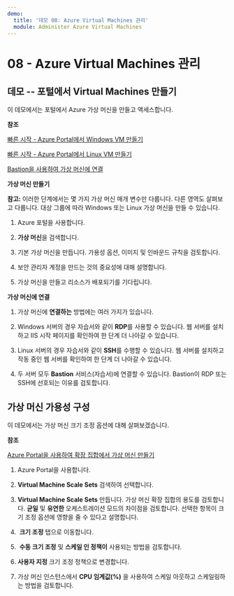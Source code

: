 ```yaml
---
demo:
  title: '데모 08: Azure Virtual Machines 관리'
  module: Administer Azure Virtual Machines
---
```



# 08 - Azure Virtual Machines 관리

## 데모 -- 포털에서 Virtual Machines 만들기

이 데모에서는 포털에서 Azure 가상 머신을 만들고 액세스합니다.

**참조**

[빠른 시작 - Azure Portal에서 Windows VM 만들기](https://docs.microsoft.com/azure/virtual-machines/windows/quick-create-portal)

[빠른 시작 - Azure Portal에서 Linux VM 만들기](https://docs.microsoft.com/azure/virtual-machines/linux/quick-create-portal)

[Bastion을 사용하여 가상 머신에 연결](https://learn.microsoft.com/azure/bastion/tutorial-create-host-portal#connect)

**가상 머신 만들기**

**참고:** 이러한 단계에서는 몇 가지 가상 머신 매개 변수만 다룹니다. 다른 영역도 살펴보고 다룹니다.  대상 그룹에 따라 Windows 또는 Linux 가상 머신을 만들 수 있습니다.

1. Azure 포털을 사용합니다.

1. **가상 머신**을 검색합니다. 

1. 기본 가상 머신을 만듭니다. 가용성 옵션, 이미지 및 인바운드 규칙을 검토합니다.

1. 보안 관리자 계정을 만드는 것의 중요성에 대해 설명합니다.

1. 가상 머신을 만들고 리소스가 배포되기를 기다립니다.  

**가상 머신에 연결**

1. 가상 머신에 **연결하는** 방법에는 여러 가지가 있습니다. 

1. Windows 서버의 경우 자습서와 같이 **RDP**를 사용할 수 있습니다. 웹 서버를 설치하고 IIS 시작 페이지를 확인하여 한 단계 더 나아갈 수 있습니다. 

1. Linux 서버의 경우 자습서와 같이 **SSH**를 수행할 수 있습니다. 웹 서버를 설치하고 작동 중인 웹 서버를 확인하여 한 단계 더 나아갈 수 있습니다.

1. 두 서버 모두 **Bastion** 서비스(자습서)에 연결할 수 있습니다. Bastion이 RDP 또는 SSH에 선호되는 이유를 검토합니다. 

## 가상 머신 가용성 구성

이 데모에서는 가상 머신 크기 조정 옵션에 대해 살펴보겠습니다.

**참조**

[Azure Portal을 사용하여 확장 집합에서 가상 머신 만들기](https://learn.microsoft.com/azure/virtual-machine-scale-sets/flexible-virtual-machine-scale-sets-portal)

1. Azure Portal을 사용합니다.

1. **Virtual Machine Scale Sets** 검색하여 선택합니다. 

1. **Virtual Machine Scale Sets** 만듭니다. 가상 머신 확장 집합의 용도를 검토합니다. **균일** 및 **유연한** 오케스트레이션 모드의 차이점을 검토합니다. 선택한 항목이 크기 조정 옵션에 영향을 줄 수 있다고 설명합니다. 

1.  **크기 조정** 탭으로 이동합니다. 

1.  **수동 크기 조정** 및 **스케일 인 정책이** 사용되는 방법을 검토합니다. 

1. **사용자 지정** 크기 조정 정책으로 변경합니다. 

1. 가상 머신 인스턴스에서 **CPU 임계값(%)** 을 사용하여 스케일 아웃하고 스케일링하는 방법을 검토합니다. 

